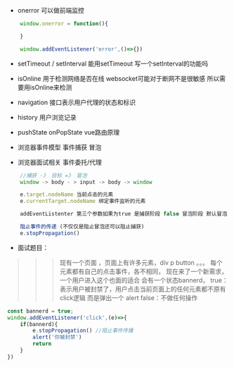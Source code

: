 + onerror 可以做前端监控 
```js
    window.onerror = function(){

    }

    window.addEventListener('error',()=>{})

```

+ setTimeout / setInterval  能用setTimeout 写一个setInterval的功能吗 

+ isOnline 用于检测网络是否在线  websocket可能对于断网不是很敏感 所以需要用isOnline来检测

+ navigation 接口表示用户代理的状态和标识 

+ history 用户浏览记录

+ pushState  onPopState vue路由原理

+ 浏览器事件模型 事件捕获 冒泡

+ 浏览器面试相关 事件委托/代理

```js
    //捕获 -》 目标 =》 冒泡
    window -> body - > input -> body -> window 

    e.target.nodeName 当前点击的元素
    e.currentTarget.nodeName 绑定事件监听的元素

    addEventListenter 第三个参数如果为true 是捕获阶段 false 冒泡阶段 默认冒泡

    阻止事件的传递 (不仅仅是阻止冒泡还可以阻止捕获)
    e.stopPropagation()

```


+ 面试题目：
>>> 现有一个页面 ，页面上有许多元素，div p button 。。。 每个元素都有自己的点击事件，各不相同，
现在来了一个新需求，一个用户进入这个也面的适合 会有一个状态bannerd，
true：表示用户被封禁了，用户点击当前页面上的任何元素都不原有click逻辑 而是弹出一个
alert 
false：不做任何操作

```js
const bannerd = true;
window.addEventListener('click',(e)=>{
    if(bannerd){
        e.stopPropagation() //阻止事件传播
        alert('你被封禁')
        return
    }
})
```